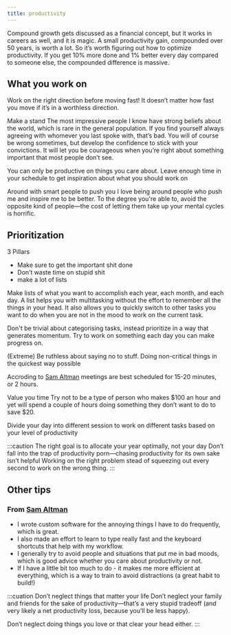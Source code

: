 ```yaml
---
title: productivity
---
```


Compound growth gets discussed as a financial concept, but it works in careers as well, and it is magic.  A small productivity gain, compounded over 50 years, is worth a lot.  So it’s worth figuring out how to optimize productivity. If you get 10% more done and 1% better every day compared to someone else, the compounded difference is massive. 



## What you work on

Work on the right direction before moving fast!
It doesn’t matter how fast you move if it’s in a worthless direction. 


Make a stand
The most impressive people I know have strong beliefs about the world, which is rare in the general population.  If you find yourself always agreeing with whomever you last spoke with, that’s bad.  You will of course be wrong sometimes, but develop the confidence to stick with your convictions.  It will let you be courageous when you’re right about something important that most people don’t see.


You can only be productive on things you care about. Leave enough time in your schedule to get inspiration about what you should work on


Around with smart people to push you
I love being around people who push me and inspire me to be better.  To the degree you're able to, avoid the opposite kind of people—the cost of letting them take up your mental cycles is horrific. 


## Prioritization

3 Pillars
- Make sure to get the important shit done
- Don’t waste time on stupid shit
- make a lot of lists


Make lists of what you want to accomplish each year, each month, and each day.
A list helps you with multitasking without the effort to remember all the things in your head.
It also allows you to quickly switch to other tasks you want to do when you are not in the mood to work on the current task.



Don't be trivial about categorising tasks, instead prioritize in a way that generates momentum. 
Try to work on something each day you can make progress on.


(Extreme) Be ruthless about saying no to stuff. Doing non-critical things in the quickest way possible

Accroding to [Sam Altman](https://blog.samaltman.com/)  meetings are best scheduled for 15-20 minutes, or 2 hours.


Value you time
Try not to be a type of person who makes $100 an hour and yet will spend a couple of hours doing something they don’t want to do to save $20.


Divide your day into different session to work on different tasks based on your level of productivity


:::caution The right goal is to allocate your year optimally, not your day
Don’t fall into the trap of productivity porn—chasing productivity for its own sake isn’t helpful
Working on the right problem stead of squeezing out every second to work on the wrong thing.
:::


## Other tips

### From [Sam Altman](https://blog.samaltman.com/)

- I wrote custom software for the annoying things I have to do frequently, which is great. 
- I also made an effort to learn to type really fast and the keyboard shortcuts that help with my workflow.
- I generally try to avoid people and situations that put me in bad moods, which is good advice whether you care about productivity or not.
- If I have a little bit too much to do - it makes me more efficient at everything, which is a way to train to avoid distractions (a great habit to build!)

:::cuation Don’t neglect things that matter your life
Don’t neglect your family and friends for the sake of productivity—that’s a very stupid tradeoff (and very likely a net productivity loss, because you’ll be less happy).  

Don’t neglect doing things you love or that clear your head either.
:::
